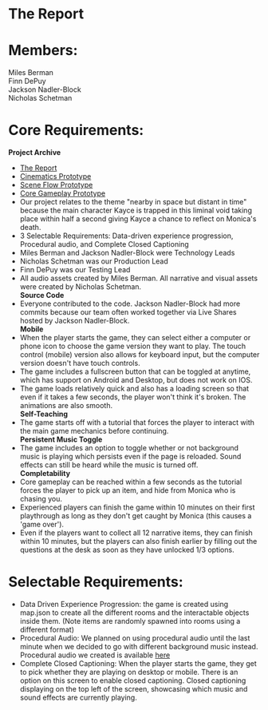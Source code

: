 # The Report  

# Members:  
Miles Berman  
Finn DePuy  
Jackson Nadler-Block  
Nicholas Schetman    
  
# Core Requirements:   

  **Project Archive**   
- [The Report](https://finndepuy.github.io/The-Report/)    
- [Cinematics Prototype](https://mbermanucsc.github.io/finalPrototypes/cinematics/)    
- [Scene Flow Prototype](https://mbermanucsc.github.io/finalPrototypes/sceneFlow/)   
- [Core Gameplay Prototype](https://mbermanucsc.github.io/finalPrototypes/coreGameplay/)     
- Our project relates to the theme "nearby in space but distant in time" because the main character Kayce is trapped in this liminal void taking place within half a second giving Kayce a chance to reflect on Monica's death.  
- 3 Selectable Requirements: Data-driven experience progression, Procedural audio, and Complete Closed Captioning  
- Miles Berman and Jackson Nadler-Block were Technology Leads  
- Nicholas Schetman was our Production Lead  
- Finn DePuy was our Testing Lead  
- All audio assets created by Miles Berman. All narrative and visual assets were created by Nicholas Schetman.    
**Source Code**   
- Everyone contributed to the code. Jackson Nadler-Block had more commits because our team often worked together via Live Shares hosted by Jackson Nadler-Block.    
**Mobile**  
- When the player starts the game, they can select either a computer or phone icon to choose the game version they want to play. The touch control (mobile) version also allows for keyboard input, but the computer version doesn't have touch controls.  
- The game includes a fullscreen button that can be toggled at anytime, which has support on Android and Desktop, but does not work on IOS.  
- The game loads relatively quick and also has a loading screen so that even if it takes a few seconds, the player won't think it's broken. The animations are also smooth.    
**Self-Teaching**  
-  The game starts off with a tutorial that forces the player to interact with the main game mechanics before continuing.    
**Persistent Music Toggle**  
- The game includes an option to toggle whether or not background music is playing which persists even if the page is reloaded. Sound effects can still be heard while the music is turned off.    
**Completability**  
- Core gameplay can be reached within a few seconds as the tutorial forces the player to pick up an item, and hide from Monica who is chasing you.  
- Experienced players can finish the game within 10 minutes on their first playthrough as long as they don't get caught by Monica (this causes a 'game over').  
- Even if the players want to collect all 12 narrative items, they can finish within 10 minutes, but the players can also finish earlier by filling out the questions at the desk as soon as they have unlocked 1/3 options. 



# Selectable Requirements:  
- Data Driven Experience Progression: the game is created using map.json to create all the different rooms and the interactable objects inside them. (Note items are randomly spawned into rooms using a different format)  
- Procedural Audio: We planned on using procedural audio until the last minute when we decided to go with different background music instead. Procedural audio we created is available [here](https://github.com/mbermanUCSC/finalMusicDemo)  
- Complete Closed Captioning: When the player starts the game, they get to pick whether they are playing on desktop or mobile. There is an option on this screen to enable closed captioning. Closed captioning displaying on the top left of the screen, showcasing which music and sound effects are currently playing.

